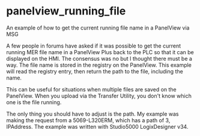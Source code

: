# panelview_running_file
An example of how to get the current running file name in a PanelView via MSG

A few people in forums have asked if it was possible to get the current running
MER file name in a PanelView Plus back to the PLC so that it can be displayed
on the HMI.  The consensus was no but I thought there must be a way.  The file name
is stored in the registry on the PanelView.  This example will read the registry
entry, then return the path to the file, including the name.

This can be useful for situations when multiple files are saved on the PanelView.
When you upload via the Transfer Utility, you don't know which one is the file
running.

The only thing you should have to adjust is the path.  My example was making the
request from a 5069-L320ERM, which has a path of 3, IPAddress.  The example was
written with Studio5000 LogixDesigner v34.
